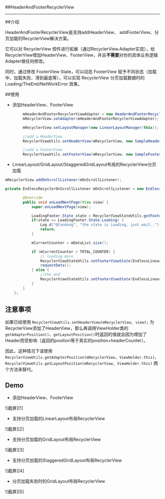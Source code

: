 ##HeaderAndFooterRecyclerView

------

##介绍

HeaderAndFooterRecyclerView是支持addHeaderView、 addFooterView、分页加载的RecyclerView解决方案。

它可以对 RecyclerView 控件进行拓展（通过RecyclerView.Adapter实现），给RecyclerView增加HeaderView、FooterView，并且**不需要**对你的具体业务逻辑Adapter做任何修改。

同时，通过修改 FooterView State，可以动态 FooterView 赋予不同状态（加载中、加载失败、滑到最底等），可以实现 RecyclerView 分页加载数据时的 Loading/TheEnd/NetWorkError 效果。

##使用

* 添加HeaderView、FooterView
```java
        mHeaderAndFooterRecyclerViewAdapter = new HeaderAndFooterRecyclerViewAdapter(mDataAdapter);
        mRecyclerView.setAdapter(mHeaderAndFooterRecyclerViewAdapter);

        mRecyclerView.setLayoutManager(new LinearLayoutManager(this));

        //add a HeaderView
        RecyclerViewUtils.setHeaderView(mRecyclerView, new SampleHeader(this));

        //add a FooterView
        RecyclerViewUtils.setFooterView(mRecyclerView, new SampleFooter(this));
```

* LinearLayout/GridLayout/StaggeredGridLayout布局的RecyclerView分页加载

```java
mRecyclerView.addOnScrollListener(mOnScrollListener);
```

```java
private EndlessRecyclerOnScrollListener mOnScrollListener = new EndlessRecyclerOnScrollListener() {

        @Override
        public void onLoadNextPage(View view) {
            super.onLoadNextPage(view);

            LoadingFooter.State state = RecyclerViewStateUtils.getFooterViewState(mRecyclerView);
            if(state == LoadingFooter.State.Loading) {
                Log.d("@Cundong", "the state is Loading, just wait..");
                return;
            }

            mCurrentCounter = mDataList.size();

            if (mCurrentCounter < TOTAL_COUNTER) {
                // loading more
                RecyclerViewStateUtils.setFooterViewState(EndlessLinearLayoutActivity.this, mRecyclerView, REQUEST_COUNT, LoadingFooter.State.Loading, null);
                requestData();
            } else {
                //the end
                RecyclerViewStateUtils.setFooterViewState(EndlessLinearLayoutActivity.this, mRecyclerView, REQUEST_COUNT, LoadingFooter.State.TheEnd, null);
            }
        }
    };
```
## 注意事项

如果已经使用 ```RecyclerViewUtils.setHeaderView(mRecyclerView, view);``` 为RecyclerView添加了HeaderView，那么再调用ViewHolder类的```getAdapterPosition()```、```getLayoutPosition()```时返回的值就会因为增加了Header而受影响（返回的position等于真实的position+headerCounter）。

因此，这种情况下请使用
```RecyclerViewUtils.getAdapterPosition(mRecyclerView, ViewHolder.this)```、```RecyclerViewUtils.getLayoutPosition(mRecyclerView, ViewHolder.this)``` 两个方法来替代。

## Demo

* 添加HeaderView、FooterView

![截屏][1]

* 支持分页加载的LinearLayout布局RecyclerView

![截屏][2]

* 支持分页加载的GridLayout布局RecyclerView

![截屏][3]

* 支持分页加载的StaggeredGridLayout布局RecyclerView

![截屏][4]

* 分页加载失败时的GridLayout布局RecyclerView

![截屏][5]